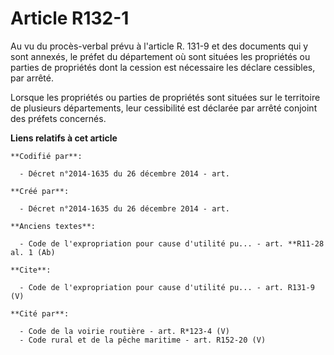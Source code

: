 # Article R132-1

Au vu du procès-verbal prévu à l'article R. 131-9 et des documents qui y sont annexés, le préfet du département où sont
situées les propriétés ou parties de propriétés dont la cession est nécessaire les déclare cessibles, par arrêté.

Lorsque les propriétés ou parties de propriétés sont situées sur le territoire de plusieurs départements, leur cessibilité
est déclarée par arrêté conjoint des préfets concernés.

**Liens relatifs à cet article**

	**Codifié par**:

	  - Décret n°2014-1635 du 26 décembre 2014 - art.

	**Créé par**:

	  - Décret n°2014-1635 du 26 décembre 2014 - art.

	**Anciens textes**:

	  - Code de l'expropriation pour cause d'utilité pu... - art. **R11-28 al. 1 (Ab)

	**Cite**:

	  - Code de l'expropriation pour cause d'utilité pu... - art. R131-9 (V)

	**Cité par**:

	  - Code de la voirie routière - art. R*123-4 (V)
	  - Code rural et de la pêche maritime - art. R152-20 (V)
